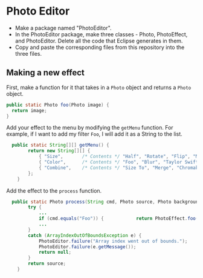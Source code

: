 Photo Editor
===========

- Make a package named "PhotoEditor".
- In the PhotoEditor package, make three classes - Photo, PhotoEffect, and PhotoEditor. Delete all the code that Eclipse generates in them.
- Copy and paste the corresponding files from this repository into the three files.

## Making a new effect

First, make a function for it that takes in a `Photo` object and returns a `Photo` object.

```java
public static Photo foo(Photo image) {
  return image;
}
```

Add your effect to the menu by modifying the `getMenu` function. For example, if I want to add my filter `Foo`, I will add it as a String to the list.

```java
  public static String[][] getMenu() {
		return new String[][] {
			{ "Size", 		/* Contents */ "Half", "Rotate", "Flip", "Mirror" },
			{ "Color", 		/* Contents */ "Foo", "Blur", "Taylor Swift", "Example", "Instagram", "Funky", "Grayscale", "Brighten", "Darken" },
			{ "Combine", 	/* Contents */ "Size To", "Merge", "Chromakey" }
		};
	}
```

Add the effect to the `process` function.

```java
  public static Photo process(String cmd, Photo source, Photo background) {
		try {
			...
			if (cmd.equals("Foo")) {			return PhotoEffect.foo(source);				}
			...
		}
		catch (ArrayIndexOutOfBoundsException e) {
			PhotoEditor.failure("Array index went out of bounds.");
			PhotoEditor.failure(e.getMessage());
			return null;
		}
		return source;
	}
```
